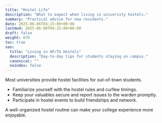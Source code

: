 ```yaml
---
title: "Hostel Life"
description: "What to expect when living in university hostels."
summary: "Practical advice for new residents."
date: 2025-06-06T04:15:00+00:00
lastmod: 2025-06-06T04:15:00+00:00
draft: false
weight: 870
toc: true
seo:
  title: "Living in AP/TG Hostels"
  description: "Day-to-day tips for students staying on campus."
  canonical: ""
  noindex: false
---
```


Most universities provide hostel facilities for out-of-town students.

- Familiarize yourself with the hostel rules and curfew timings.
- Keep your valuables secure and report issues to the warden promptly.
- Participate in hostel events to build friendships and network.

A well-organized hostel routine can make your college experience more enjoyable.
